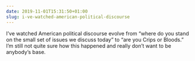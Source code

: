 ```yaml
---
date: 2019-11-01T15:31:50+01:00
slug: i-ve-watched-american-political-discourse
---
```

I’ve watched American political discourse evolve from “where do you stand on the small set of issues we discuss today” to “are you Crips or Bloods.” I’m still not quite sure how this happened and really don’t want to be anybody’s base.

